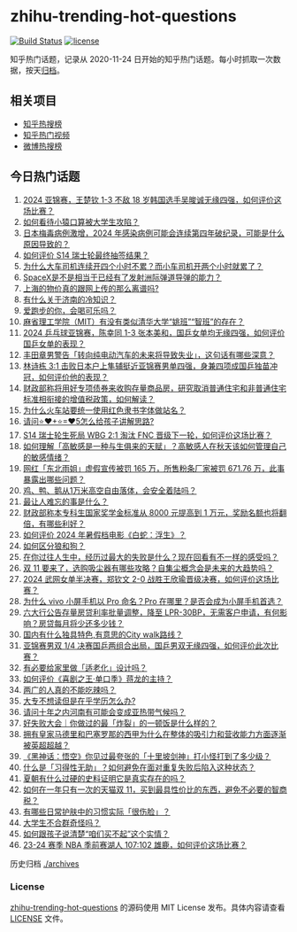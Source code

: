 # zhihu-trending-hot-questions

[![Build Status](https://github.com/justjavac/zhihu-trending-hot-questions/workflows/ci/badge.svg?branch=master)](https://github.com/justjavac/zhihu-trending-hot-questions/actions)
[![license](https://img.shields.io/github/license/justjavac/zhihu-trending-hot-questions)](https://github.com/justjavac/zhihu-trending-hot-questions/blob/master/LICENSE)

知乎热门话题，记录从 2020-11-24
日开始的知乎热门话题。每小时抓取一次数据，按天[归档](./archives)。

## 相关项目

- [知乎热搜榜](https://github.com/justjavac/zhihu-trending-top-search)
- [知乎热门视频](https://github.com/justjavac/zhihu-trending-hot-video)
- [微博热搜榜](https://github.com/justjavac/weibo-trending-hot-search)

## 今日热门话题

<!-- BEGIN -->
<!-- 最后更新时间 Sun Oct 13 2024 03:09:49 GMT+0800 (China Standard Time) -->

1. [2024 亚锦赛，王楚钦 1-3 不敌 18 岁韩国选手吴晙诚无缘四强，如何评价这场比赛？](https://www.zhihu.com/question/838590732)
1. [如何看待小猿口算被大学生攻陷？](https://www.zhihu.com/question/813258253)
1. [日本梅毒病例激增，2024 年感染病例可能会连续第四年破纪录，可能是什么原因导致的？](https://www.zhihu.com/question/827839467)
1. [如何评价 S14 瑞士轮最终抽签结果？](https://www.zhihu.com/question/841750991)
1. [为什么大车司机连续开四个小时不累？而小车司机开两个小时就累了？](https://www.zhihu.com/question/663522207)
1. [SpaceX是不是相当于已经有了发射洲际弹道导弹的能力？](https://www.zhihu.com/question/668947964)
1. [上海的物价真的跟网上传的那么离谱吗?](https://www.zhihu.com/question/626509747)
1. [有什么关于济南的冷知识？](https://www.zhihu.com/question/52741728)
1. [爱跑步的你，会喝可乐吗？](https://www.zhihu.com/question/752478028)
1. [麻省理工学院（MIT）有没有类似清华大学“姚班”“智班”的存在？](https://www.zhihu.com/question/535745451)
1. [2024 乒乓球亚锦赛，陈幸同 1-3 张本美和，国乒女单均无缘四强，如何评价国乒女单的表现？](https://www.zhihu.com/question/836558678)
1. [丰田章男警告「转向纯电动汽车的未来将导致失业」，这句话有哪些深意？](https://www.zhihu.com/question/816668292)
1. [林诗栋 3:1 击败日本户上隼辅挺近亚锦赛男单四强，身兼四项成国乒独苗冲冠，如何评价他的表现？](https://www.zhihu.com/question/835966023)
1. [财政部称将用好专项债券来收购存量商品房，研究取消普通住宅和非普通住宅标准相衔接的增值税政策，如何解读？](https://www.zhihu.com/question/827163513)
1. [为什么火车站要统一使用红色隶书字体做站名？](https://www.zhihu.com/question/651933772)
1. [请问⭐❤+⭐=❤5怎么给孩子讲解思路?](https://www.zhihu.com/question/736492086)
1. [S14 瑞士轮生死局 WBG 2:1 淘汰 FNC 晋级下一轮，如何评价这场比赛？](https://www.zhihu.com/question/836918776)
1. [如何理解「高敏感是一种与生俱来的天赋」？高敏感人在秋天该如何管理自己的敏感情绪？](https://www.zhihu.com/question/671400768)
1. [网红「东北雨姐」虚假宣传被罚 165 万，所售粉条厂家被罚 671.76 万，此事暴露出哪些问题？](https://www.zhihu.com/question/829310701)
1. [鸡、鸭、鹅从1万米高空自由落体，会安全着陆吗？](https://www.zhihu.com/question/593784402)
1. [最让人难忘的事是什么？](https://www.zhihu.com/question/588957186)
1. [财政部称本专科生国家奖学金标准从 8000 元提高到 1 万元，奖励名额也将翻倍，有哪些利好？](https://www.zhihu.com/question/827633147)
1. [如何评价 2024 年暑假档电影《白蛇：浮生》？](https://www.zhihu.com/question/663026964)
1. [如何区分狼和狗？](https://www.zhihu.com/question/20144489)
1. [在你过往人生中，经历过最大的失败是什么？现在回看有不一样的感受吗？](https://www.zhihu.com/question/808042503)
1. [双 11 要来了，选购吸尘器有哪些攻略？自集尘概念会是未来的大趋势吗？](https://www.zhihu.com/question/828265732)
1. [2024 武网女单半决赛，郑钦文 2-0 战胜王欣瑜晋级决赛，如何评价这场比赛？](https://www.zhihu.com/question/837291328)
1. [为什么 vivo 小屏手机以 Pro 命名？Pro 在哪里？是否会成为小屏手机首选？](https://www.zhihu.com/question/814407089)
1. [六大行公告存量房贷利率批量调整，降至 LPR-30BP，无需客户申请，有何影响？房贷每月将少还多少钱？](https://www.zhihu.com/question/826155386)
1. [国内有什么独具特色,有意思的City walk路线？](https://www.zhihu.com/question/54655566)
1. [亚锦赛男双 1/4 决赛国乒两组合出局，国乒男双无缘四强，如何评价此次比赛？](https://www.zhihu.com/question/832084388)
1. [有必要给家里做「适老化」设计吗？](https://www.zhihu.com/question/581718776)
1. [如何评价《喜剧之王·单口季》蒋龙的主持？](https://www.zhihu.com/question/665202126)
1. [两广的人真的不能吃辣吗？](https://www.zhihu.com/question/780865577)
1. [大专不想读但是在乎学历怎么办?](https://www.zhihu.com/question/821437049)
1. [请问十年之内河南有可能会变成亚热带气候吗？](https://www.zhihu.com/question/664683973)
1. [好失败大会｜你做过的最「炸裂」的一顿饭是什么样的？](https://www.zhihu.com/question/808201744)
1. [拥有皇家马德里和巴塞罗那的西甲为什么在整体的吸引力和营收能力方面逐渐被英超超越？](https://www.zhihu.com/question/654347981)
1. [《黑神话：悟空》你见过最夸张的「十里坡剑神」打小怪打到了多少级？](https://www.zhihu.com/question/664999061)
1. [什么是「习得性无助」？如何避免在面对重复失败后陷入这种状态？](https://www.zhihu.com/question/790905724)
1. [夏朝有什么过硬的史料证明它是真实存在的吗？](https://www.zhihu.com/question/31077636)
1. [如何在一年只有一次的天猫双 11，买到最具性价比的东西，避免不必要的智商税？](https://www.zhihu.com/question/826724035)
1. [有哪些日常护肤中的习惯实际「很伤脸」？](https://www.zhihu.com/question/665003066)
1. [大学生不合群奇怪吗？](https://www.zhihu.com/question/818748479)
1. [如何跟孩子说清楚“咱们买不起”这个实情？](https://www.zhihu.com/question/665451884)
1. [23-24 赛季 NBA 季前赛湖人 107:102 雄鹿，如何评价这场比赛？](https://www.zhihu.com/question/814694361)

<!-- END -->

历史归档 [./archives](./archives)

### License

[zhihu-trending-hot-questions](https://github.com/justjavac/zhihu-trending-hot-questions)
的源码使用 MIT License 发布。具体内容请查看 [LICENSE](./LICENSE) 文件。
